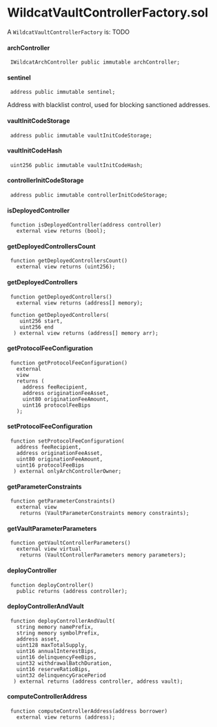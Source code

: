 # WildcatVaultControllerFactory.sol

A `WildcatVaultControllerFactory` is: TODO

#### archController

```solidity
 IWildcatArchController public immutable archController;
```



#### sentinel

```solidity
 address public immutable sentinel;
```

Address with blacklist control, used for blocking sanctioned addresses.

#### vaultInitCodeStorage

```solidity
 address public immutable vaultInitCodeStorage;
```



#### vaultInitCodeHash

```solidity
 uint256 public immutable vaultInitCodeHash;
```



#### controllerInitCodeStorage

```solidity
 address public immutable controllerInitCodeStorage;
```



#### isDeployedController

```solidity
 function isDeployedController(address controller)
   external view returns (bool);
```



#### getDeployedControllersCount

```solidity
 function getDeployedControllersCount()
   external view returns (uint256);
```



#### getDeployedControllers

```solidity
 function getDeployedControllers()
   external view returns (address[] memory);
   
 function getDeployedControllers(
    uint256 start,
    uint256 end
  ) external view returns (address[] memory arr);
```



#### getProtocolFeeConfiguration

```solidity
 function getProtocolFeeConfiguration()
   external
   view
   returns (
     address feeRecipient,
     address originationFeeAsset,
     uint80 originationFeeAmount,
     uint16 protocolFeeBips
   );
```



#### setProtocolFeeConfiguration

```solidity
 function setProtocolFeeConfiguration(
   address feeRecipient,
   address originationFeeAsset,
   uint80 originationFeeAmount,
   uint16 protocolFeeBips
  ) external onlyArchControllerOwner;
```



#### getParameterConstraints

```solidity
 function getParameterConstraints()
   external view
    returns (VaultParameterConstraints memory constraints);
```



#### getVaultParameterParameters

```solidity
 function getVaultControllerParameters()
   external view virtual
    returns (VaultControllerParameters memory parameters);
```



#### deployController

```solidity
 function deployController()
   public returns (address controller);
```



#### deployControllerAndVault

```solidity
 function deployControllerAndVault(
   string memory namePrefix,
   string memory symbolPrefix,
   address asset,
   uint128 maxTotalSupply,
   uint16 annualInterestBips,
   uint16 delinquencyFeeBips,
   uint32 withdrawalBatchDuration,
   uint16 reserveRatioBips,
   uint32 delinquencyGracePeriod
  ) external returns (address controller, address vault);
```



#### computeControllerAddress

```solidity
 function computeControllerAddress(address borrower)
   external view returns (address);
```


